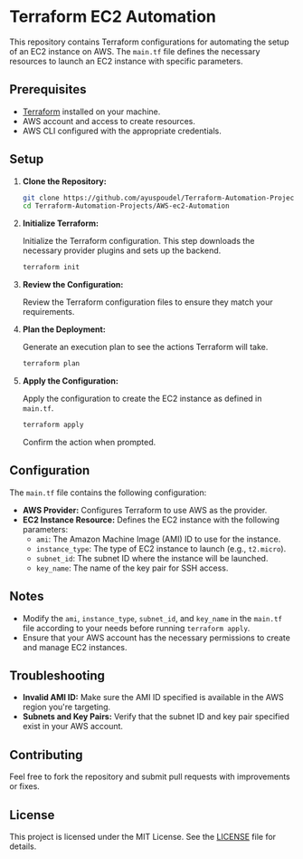 
# Terraform EC2 Automation

This repository contains Terraform configurations for automating the setup of an EC2 instance on AWS. The `main.tf` file defines the necessary resources to launch an EC2 instance with specific parameters.

## Prerequisites

- [Terraform](https://www.terraform.io/downloads) installed on your machine.
- AWS account and access to create resources.
- AWS CLI configured with the appropriate credentials.

## Setup

1. **Clone the Repository:**

   ```bash
   git clone https://github.com/ayuspoudel/Terraform-Automation-Projects.git
   cd Terraform-Automation-Projects/AWS-ec2-Automation
   ```

2. **Initialize Terraform:**

   Initialize the Terraform configuration. This step downloads the necessary provider plugins and sets up the backend.

   ```bash
   terraform init
   ```

3. **Review the Configuration:**

   Review the Terraform configuration files to ensure they match your requirements.

4. **Plan the Deployment:**

   Generate an execution plan to see the actions Terraform will take.

   ```bash
   terraform plan
   ```

5. **Apply the Configuration:**

   Apply the configuration to create the EC2 instance as defined in `main.tf`.

   ```bash
   terraform apply
   ```

   Confirm the action when prompted.

## Configuration

The `main.tf` file contains the following configuration:

- **AWS Provider:** Configures Terraform to use AWS as the provider.
- **EC2 Instance Resource:** Defines the EC2 instance with the following parameters:
  - `ami`: The Amazon Machine Image (AMI) ID to use for the instance.
  - `instance_type`: The type of EC2 instance to launch (e.g., `t2.micro`).
  - `subnet_id`: The subnet ID where the instance will be launched.
  - `key_name`: The name of the key pair for SSH access.

## Notes

- Modify the `ami`, `instance_type`, `subnet_id`, and `key_name` in the `main.tf` file according to your needs before running `terraform apply`.
- Ensure that your AWS account has the necessary permissions to create and manage EC2 instances.

## Troubleshooting

- **Invalid AMI ID:** Make sure the AMI ID specified is available in the AWS region you're targeting.
- **Subnets and Key Pairs:** Verify that the subnet ID and key pair specified exist in your AWS account.

## Contributing

Feel free to fork the repository and submit pull requests with improvements or fixes.

## License

This project is licensed under the MIT License. See the [LICENSE](../LICENSE) file for details.

